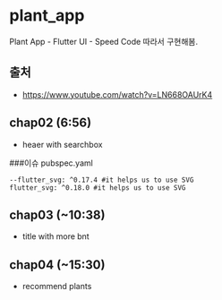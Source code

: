 # plant_app

Plant App - Flutter UI - Speed Code 따라서 구현해봄.

## 출처
- https://www.youtube.com/watch?v=LN668OAUrK4


## chap02 (6:56)
- heaer with searchbox

###이슈
pubspec.yaml
```
--flutter_svg: ^0.17.4 #it helps us to use SVG
flutter_svg: ^0.18.0 #it helps us to use SVG
```

## chap03 (~10:38)
- title with more bnt

## chap04 (~15:30)
- recommend plants